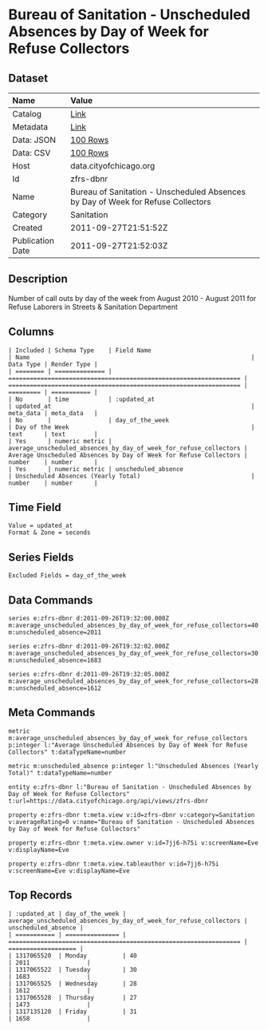 # Bureau of Sanitation - Unscheduled Absences by Day of Week for Refuse Collectors

## Dataset

| Name | Value |
| :--- | :---- |
| Catalog | [Link](https://catalog.data.gov/dataset/bureau-of-sanitation-unscheduled-absences-by-day-of-week-for-refuse-collectors-a08b3) |
| Metadata | [Link](https://data.cityofchicago.org/api/views/zfrs-dbnr) |
| Data: JSON | [100 Rows](https://data.cityofchicago.org/api/views/zfrs-dbnr/rows.json?max_rows=100) |
| Data: CSV | [100 Rows](https://data.cityofchicago.org/api/views/zfrs-dbnr/rows.csv?max_rows=100) |
| Host | data.cityofchicago.org |
| Id | zfrs-dbnr |
| Name | Bureau of Sanitation - Unscheduled Absences by Day of Week for Refuse Collectors |
| Category | Sanitation |
| Created | 2011-09-27T21:51:52Z |
| Publication Date | 2011-09-27T21:52:03Z |

## Description

Number of call outs by day of the week from August 2010 - August 2011 for Refuse Laborers in Streets & Sanitation Department

## Columns

```ls
| Included | Schema Type    | Field Name                                                        | Name                                                              | Data Type | Render Type |
| ======== | ============== | ================================================================= | ================================================================= | ========= | =========== |
| No       | time           | :updated_at                                                       | updated_at                                                        | meta_data | meta_data   |
| No       |                | day_of_the_week                                                   | Day of the Week                                                   | text      | text        |
| Yes      | numeric metric | average_unscheduled_absences_by_day_of_week_for_refuse_collectors | Average Unscheduled Absences by Day of Week for Refuse Collectors | number    | number      |
| Yes      | numeric metric | unscheduled_absence                                               | Unscheduled Absences (Yearly Total)                               | number    | number      |
```

## Time Field

```ls
Value = updated_at
Format & Zone = seconds
```

## Series Fields

```ls
Excluded Fields = day_of_the_week
```

## Data Commands

```ls
series e:zfrs-dbnr d:2011-09-26T19:32:00.000Z m:average_unscheduled_absences_by_day_of_week_for_refuse_collectors=40 m:unscheduled_absence=2011

series e:zfrs-dbnr d:2011-09-26T19:32:02.000Z m:average_unscheduled_absences_by_day_of_week_for_refuse_collectors=30 m:unscheduled_absence=1683

series e:zfrs-dbnr d:2011-09-26T19:32:05.000Z m:average_unscheduled_absences_by_day_of_week_for_refuse_collectors=28 m:unscheduled_absence=1612
```

## Meta Commands

```ls
metric m:average_unscheduled_absences_by_day_of_week_for_refuse_collectors p:integer l:"Average Unscheduled Absences by Day of Week for Refuse Collectors" t:dataTypeName=number

metric m:unscheduled_absence p:integer l:"Unscheduled Absences (Yearly Total)" t:dataTypeName=number

entity e:zfrs-dbnr l:"Bureau of Sanitation - Unscheduled Absences by Day of Week for Refuse Collectors" t:url=https://data.cityofchicago.org/api/views/zfrs-dbnr

property e:zfrs-dbnr t:meta.view v:id=zfrs-dbnr v:category=Sanitation v:averageRating=0 v:name="Bureau of Sanitation - Unscheduled Absences by Day of Week for Refuse Collectors"

property e:zfrs-dbnr t:meta.view.owner v:id=7jj6-h75i v:screenName=Eve v:displayName=Eve

property e:zfrs-dbnr t:meta.view.tableauthor v:id=7jj6-h75i v:screenName=Eve v:displayName=Eve
```

## Top Records

```ls
| :updated_at | day_of_the_week | average_unscheduled_absences_by_day_of_week_for_refuse_collectors | unscheduled_absence | 
| =========== | =============== | ================================================================= | =================== | 
| 1317065520  | Monday          | 40                                                                | 2011                | 
| 1317065522  | Tuesday         | 30                                                                | 1683                | 
| 1317065525  | Wednesday       | 28                                                                | 1612                | 
| 1317065528  | Thursday        | 27                                                                | 1473                | 
| 1317135120  | Friday          | 31                                                                | 1658                | 
```